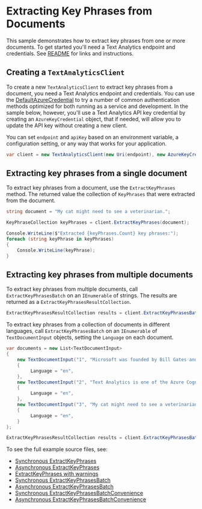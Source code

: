 # Extracting Key Phrases from Documents

This sample demonstrates how to extract key phrases from one or more documents. To get started you'll need a Text Analytics endpoint and credentials.  See [README][README] for links and instructions.

## Creating a `TextAnalyticsClient`

To create a new `TextAnalyticsClient` to extract key phrases from a document, you need a Text Analytics endpoint and credentials.  You can use the [DefaultAzureCredential][DefaultAzureCredential] to try a number of common authentication methods optimized for both running as a service and development.  In the sample below, however, you'll use a Text Analytics API key credential by creating an `AzureKeyCredential` object, that if needed, will allow you to update the API key without creating a new client.

You can set `endpoint` and `apiKey` based on an environment variable, a configuration setting, or any way that works for your application.

```C# Snippet:TextAnalyticsSample3CreateClient
var client = new TextAnalyticsClient(new Uri(endpoint), new AzureKeyCredential(apiKey));
```

## Extracting key phrases from a single document

To extract key phrases from a document, use the `ExtractKeyPhrases` method.  The returned value the collection of `KeyPhrases` that were extracted from the document.

```C# Snippet:ExtractKeyPhrases
string document = "My cat might need to see a veterinarian.";

KeyPhraseCollection keyPhrases = client.ExtractKeyPhrases(document);

Console.WriteLine($"Extracted {keyPhrases.Count} key phrases:");
foreach (string keyPhrase in keyPhrases)
{
    Console.WriteLine(keyPhrase);
}
```

## Extracting key phrases from multiple documents

To extract key phrases from multiple documents, call `ExtractKeyPhrasesBatch` on an `IEnumerable` of strings.  The results are returned as a `ExtractKeyPhrasesResultCollection`.

```C# Snippet:TextAnalyticsSample3ExtractKeyPhrasesConvenience
ExtractKeyPhrasesResultCollection results = client.ExtractKeyPhrasesBatch(documents);
```

To extract key phrases from a collection of documents in different languages, call `ExtractKeyPhrasesBatch` on an `IEnumerable` of `TextDocumentInput` objects, setting the `Language` on each document.

```C# Snippet:TextAnalyticsSample3ExtractKeyPhrasesBatch
var documents = new List<TextDocumentInput>
{
    new TextDocumentInput("1", "Microsoft was founded by Bill Gates and Paul Allen.")
    {
         Language = "en",
    },
    new TextDocumentInput("2", "Text Analytics is one of the Azure Cognitive Services.")
    {
         Language = "en",
    },
    new TextDocumentInput("3", "My cat might need to see a veterinarian.")
    {
         Language = "en",
    }
};

ExtractKeyPhrasesResultCollection results = client.ExtractKeyPhrasesBatch(documents, new TextAnalyticsRequestOptions { IncludeStatistics = true });
```

To see the full example source files, see:

* [Synchronous ExtractKeyPhrases](https://github.com/Azure/azure-sdk-for-net/blob/master/sdk/textanalytics/Azure.AI.TextAnalytics/tests/samples/Sample3_ExtractKeyPhrases.cs)
* [Asynchronous ExtractKeyPhrases](https://github.com/Azure/azure-sdk-for-net/blob/master/sdk/textanalytics/Azure.AI.TextAnalytics/tests/samples/Sample3_ExtractKeyPhrasesAsync.cs)
* [ExtractKeyPhrases with warnings](https://github.com/Azure/azure-sdk-for-net/blob/master/sdk/textanalytics/Azure.AI.TextAnalytics/tests/samples/Sample3_ExtractKeyPhrasesWithWarnings.cs)
* [Synchronous ExtractKeyPhrasesBatch](https://github.com/Azure/azure-sdk-for-net/blob/master/sdk/textanalytics/Azure.AI.TextAnalytics/tests/samples/Sample3_ExtractKeyPhrasesBatch.cs)
* [Asynchronous ExtractKeyPhrasesBatch](https://github.com/Azure/azure-sdk-for-net/blob/master/sdk/textanalytics/Azure.AI.TextAnalytics/tests/samples/Sample3_ExtractKeyPhrasesBatchAsync.cs)
* [Synchronous ExtractKeyPhrasesBatchConvenience](https://github.com/Azure/azure-sdk-for-net/blob/master/sdk/textanalytics/Azure.AI.TextAnalytics/tests/samples/Sample3_ExtractKeyPhrasesBatchConvenience.cs)
* [Asynchronous ExtractKeyPhrasesBatchConvenience](https://github.com/Azure/azure-sdk-for-net/blob/master/sdk/textanalytics/Azure.AI.TextAnalytics/tests/samples/Sample3_ExtractKeyPhrasesBatchConvenienceAsync.cs)

[DefaultAzureCredential]: https://github.com/Azure/azure-sdk-for-net/blob/master/sdk/identity/Azure.Identity/README.md
[README]: https://github.com/Azure/azure-sdk-for-net/blob/master/sdk/textanalytics/Azure.AI.TextAnalytics/README.md
